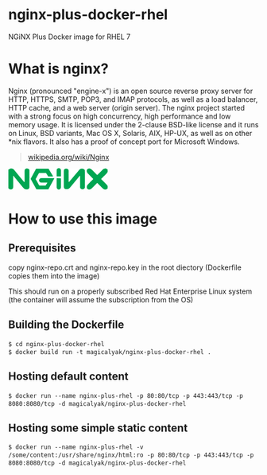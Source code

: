 # nginx-plus-docker-rhel

NGiNX Plus Docker image for RHEL 7

# What is nginx?

Nginx (pronounced "engine-x") is an open source reverse proxy server for HTTP, HTTPS, SMTP, POP3, and IMAP protocols, as well as a load balancer, HTTP cache, and a web server (origin server). The nginx project started with a strong focus on high concurrency, high performance and low memory usage. It is licensed under the 2-clause BSD-like license and it runs on Linux, BSD variants, Mac OS X, Solaris, AIX, HP-UX, as well as on other *nix flavors. It also has a proof of concept port for Microsoft Windows.

> [wikipedia.org/wiki/Nginx](https://en.wikipedia.org/wiki/Nginx)

![logo](https://raw.githubusercontent.com/docker-library/docs/01c12653951b2fe592c1f93a13b4e289ada0e3a1/nginx/logo.png)

# How to use this image

## Prerequisites

copy nginx-repo.crt and nginx-repo.key in the root diectory (Dockerfile copies them into the image)

This should run on a properly subscribed Red Hat Enterprise Linux system (the container will assume the subscription from the OS)

## Building the Dockerfile

```console
$ cd nginx-plus-docker-rhel
$ docker build run -t magicalyak/nginx-plus-docker-rhel .
```

## Hosting default content

```console
$ docker run --name nginx-plus-rhel -p 80:80/tcp -p 443:443/tcp -p 8080:8080/tcp -d magicalyak/nginx-plus-docker-rhel
```

## Hosting some simple static content

```console
$ docker run --name nginx-plus-rhel -v /some/content:/usr/share/nginx/html:ro -p 80:80/tcp -p 443:443/tcp -p 8080:8080/tcp -d magicalyak/nginx-plus-docker-rhel
```
